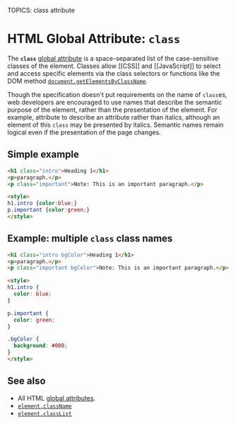TOPICS: class attribute

# HTML Global Attribute: `class`

The **`class`** [global attribute](/en/webfrontend/HTML_Global_Attributes)
is a space-separated list of the case-sensitive classes of the element. Classes allow [[CSS]] and
[[JavaScript]] to select and access specific elements via the class selectors
or functions like the DOM method [`document.getElementsByClassName`](/en/webfrontend/Document.getElementsByClassName).

Though the specification doesn't put requirements on the name of `class`es, web developers are
encouraged to use names that describe the semantic purpose of the element, rather than the
presentation of the element. For example, attribute to describe an attribute rather than italics,
although an element of this `class` may be presented by italics. Semantic names remain logical even if
the presentation of the page changes.

## Simple example

```html
<h1 class="intro">Heading 1</h1>
<p>paragraph.</p>
<p class="important">Note: This is an important paragraph.</p>

<style>
h1.intro {color:blue;}
p.important {color:green;}
</style>
```

## Example: multiple `class` class names

```html
<h1 class="intro bgColor">Heading 1</h1>
<p>paragraph.</p>
<p class="important bgColor">Note: This is an important paragraph.</p>

<style>
h1.intro {
  color: blue;
}

p.important {
  color: green;
}

.bgColor {
  background: #000;
}
</style>
```

## See also

- All HTML [global attributes](/en/webfrontend/HTML_Global_Attributes).
- [`element.className`](/en/webfrontend/Element.className)
- [`element.classList`](/en/webfrontend/Element.classList)
